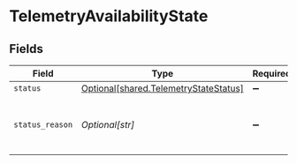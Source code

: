 # TelemetryAvailabilityState


## Fields

| Field                                                                                | Type                                                                                 | Required                                                                             | Description                                                                          |
| ------------------------------------------------------------------------------------ | ------------------------------------------------------------------------------------ | ------------------------------------------------------------------------------------ | ------------------------------------------------------------------------------------ |
| `status`                                                                             | [Optional[shared.TelemetryStateStatus]](../../models/shared/telemetrystatestatus.md) | :heavy_minus_sign:                                                                   | N/A                                                                                  |
| `status_reason`                                                                      | *Optional[str]*                                                                      | :heavy_minus_sign:                                                                   | will be populate only when status is unhealthy                                       |